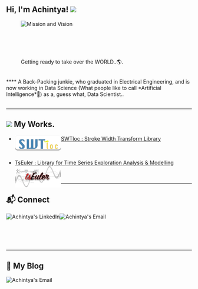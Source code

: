 <h2> Hi, I'm Achintya! <img src="https://media.giphy.com/media/42tS2cfBtj8Y/giphy.gif" width="75"> </h2>

<figure >
  <img align='centre' src="https://media.giphy.com/media/3o85xqzprB9DhZmVk4/giphy.gif" alt="Mission and Vision" width="400"/><br><br><br><br><br><br>
  <figcaption>Getting ready to take over the WORLD..🌎.</figcaption>
</figure><br>
****
A Back-Packing junkie, who graduated in Electrical Engineering, and is now working in Data Science (What people like to call *Artificial Intelligence*🤩) as a, guess what, Data Scientist..<br><br>

****
<h2> <img src="https://img.icons8.com/dusk/64/000000/work-light.png" width="20"/> My Works. </h2>

- [SWTloc : Stroke Width Transform Library](https://github.com/ag-ds-bubble/swtloc)
[<img align='left' src="swtloc.png" width="125">](https://github.com/ag-ds-bubble/swtloc)<br><br><br>

- [TsEuler : Library for Time Series Exploration Analysis & Modelling](https://github.com/ag-ds-bubble/tseuler)
[<img align='left' src="tseuler.png" width="125">](https://github.com/ag-ds-bubble/tseuler)<br><br><br>


****
<h2> 📬 Connect </h2>

<a href="www.linkedin.com/in/guptaachintya/">
  <img align="left" alt="Achintya's LinkedIn" src="https://img.icons8.com/clouds/100/000000/linkedin.png"/>
</a>

<a href="mailto:achintyag96@gmail.com">
  <img align="left" alt="Achintya's Email" src="https://img.icons8.com/clouds/100/000000/apple-mail.png"/>
</a>
<br>
<br>
<br>
<br>
<br>

****
<h2>📝 My Blog </h2>
<a href="https://ag-ds-bubble.medium.com/">
  <img align="left" alt="Achintya's Email" src="https://media.giphy.com/media/f8tyBiJNE6ovitdu1Q/giphy.gif"  width="150"/>
</a>
